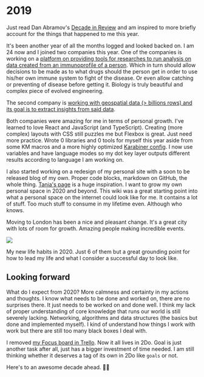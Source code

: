# 2019

Just read Dan Abramov's [Decade in Review](https://overreacted.io/my-decade-in-review/) and am inspired to more briefly account for the things that happened to me this year.

It's been another year of all the months logged and looked backed on. I am 24 now and I joined two companies this year. One of the companies is working on a [platform on providing tools for researches to run analysis on data created from an immunoprofile of a person](https://enpicom.com). Which in turn should allow decisions to be made as to what drugs should the person get in order to use his/her own immune system to fight of the disease. Or even allow catching or preventing of disease before getting it. Biology is truly beautiful and complex piece of evolved engineering.

The second company is [working with geospatial data (> billions rows) and its goal is to extract insights from said data](https://www.gyana.co.uk).

Both companies were amazing for me in terms of personal growth. I've learned to love React and JavaScript (and TypeScript). Creating (more complex) layouts with CSS still puzzles me but Flexbox is great. Just need more practice. Wrote 0 libraries and 0 tools for myself this year aside from some KM macros and a more highly optimized [Karabiner config](https://github.com/nikitavoloboev/dotfiles/blob/master/karabiner/karabiner.edn). I now use variables and have language modes so my dot key layer outputs different results according to language I am working on.

I also started working on a redesign of my personal site with a soon to be released blog of my own. Proper code blocks, markdown on GitHub, the whole thing. [Tania's page](https://www.taniarascia.com/) is a huge inspiration. I want to grow my own personal space in 2020 and beyond. This wiki was a great starting point into what a personal space on the internet could look like for me. It contains a lot of stuff. Too much stuff to consume in my lifetime even. Although who knows.

Moving to London has been a nice and pleasant change. It's a great city with lots of room for growth. Amazing people making incredible events.

![](https://i.imgur.com/SvGbgFs.jpg)

My new life habits in 2020. Just 6 of them but a great grounding point for how to lead my life and what I consider a successful day to look like.

## Looking forward

What do I expect from 2020? More calmness and certainty in my actions and thoughts. I know what needs to be done and worked on, there are no surprises there. It just needs to be worked on and done well. I think my lack of proper understanding of core knowledge that runs our world is still severely lacking. Networking, algorithms and data structures (the basics but done and implemented myself). I kind of understand how things I work with work but there are still too many black boxes I deal with.

I removed [my Focus board in Trello](https://github.com/nikitavoloboev/knowledge/blob/f6b5344d44b270601fcc5c358100f15d772e7bc4/focusing/focusing.md#focusing-on-whats-important). Now it all lives in 2Do. Goal is just another task after all, just has a bigger investment of time needed. I am still thinking whether it deserves a tag of its own in 2Do like `goals` or not.

Here's to an awesome decade ahead. 🎄🚀
